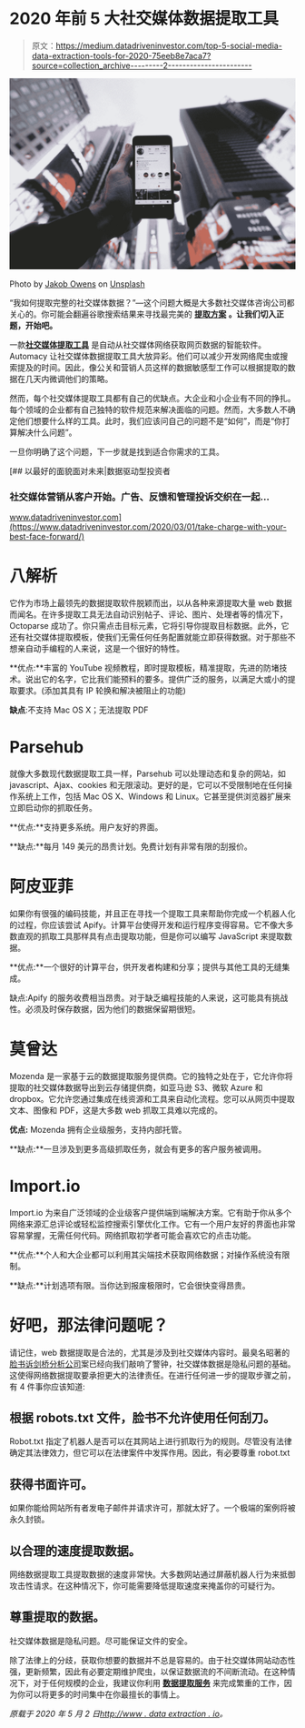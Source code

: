 # 2020 年前 5 大社交媒体数据提取工具

> 原文：<https://medium.datadriveninvestor.com/top-5-social-media-data-extraction-tools-for-2020-75eeb8e7aca7?source=collection_archive---------2----------------------->

![](img/e3dbed094d09c6793bd740d35894d353.png)

Photo by [Jakob Owens](https://unsplash.com/@jakobowens1?utm_source=medium&utm_medium=referral) on [Unsplash](https://unsplash.com?utm_source=medium&utm_medium=referral)

“我如何提取完整的社交媒体数据？”—这个问题大概是大多数社交媒体咨询公司都关心的。你可能会翻遍谷歌搜索结果来寻找最完美的 [**提取方案**](https://service.octoparse.com/socialmedia) **。让我们切入正题，开始吧。**

一款[**社交媒体提取工具**](https://www.octoparse.com/) 是自动从社交媒体网络获取网页数据的智能软件。Automacy 让社交媒体数据提取工具大放异彩。他们可以减少开发网络爬虫或搜索提及的时间。因此，像公关和营销人员这样的数据敏感型工作可以根据提取的数据在几天内微调他们的策略。

然而，每个社交媒体提取工具都有自己的优缺点。大企业和小企业有不同的挣扎。每个领域的企业都有自己独特的软件规范来解决面临的问题。然而，大多数人不确定他们想要什么样的工具。此时，我们应该问自己的问题不是“如何”，而是“你打算解决什么问题”。

一旦你明确了这个问题，下一步就是找到适合你需求的工具。

[](https://www.datadriveninvestor.com/2020/03/01/take-charge-with-your-best-face-forward/) [## 以最好的面貌面对未来|数据驱动型投资者

### 社交媒体营销从客户开始。广告、反馈和管理投诉交织在一起…

www.datadriveninvestor.com](https://www.datadriveninvestor.com/2020/03/01/take-charge-with-your-best-face-forward/) 

# 八解析

它作为市场上最领先的数据提取软件脱颖而出，以从各种来源提取大量 web 数据而闻名。在许多提取工具无法自动识别帖子、评论、图片、处理者等的情况下，Octoparse 成功了。你只需点击目标元素，它将引导你提取目标数据。此外，它还有社交媒体提取模板，使我们无需任何任务配置就能立即获得数据。对于那些不想亲自动手编程的人来说，这是一个很好的特性。

**优点:**丰富的 YouTube 视频教程，即时提取模板，精准提取，先进的防堵技术。说出它的名字，它比我们能预料的要多。提供广泛的服务，以满足大或小的提取要求。(添加其具有 IP 轮换和解决被阻止的功能)

**缺点**:不支持 Mac OS X；无法提取 PDF

# Parsehub

就像大多数现代数据提取工具一样，Parsehub 可以处理动态和复杂的网站，如 javascript、Ajax、cookies 和无限滚动。更好的是，它可以不受限制地在任何操作系统上工作，包括 Mac OS X、Windows 和 Linux。它甚至提供浏览器扩展来立即启动你的抓取任务。

**优点:**支持更多系统。用户友好的界面。

**缺点:**每月 149 美元的昂贵计划。免费计划有非常有限的刮报价。

# 阿皮亚菲

如果你有很强的编码技能，并且正在寻找一个提取工具来帮助你完成一个机器人化的过程，你应该尝试 Apify。计算平台使得开发和运行程序变得容易。它不像大多数直观的抓取工具那样具有点击提取功能，但是你可以编写 JavaScript 来提取数据。

**优点:**一个很好的计算平台，供开发者构建和分享；提供与其他工具的无缝集成。

缺点:Apify 的服务收费相当昂贵。对于缺乏编程技能的人来说，这可能具有挑战性。必须及时保存数据，因为他们的数据保留期很短。

# 莫曾达

Mozenda 是一家基于云的数据提取服务提供商。它的独特之处在于，它允许你将提取的社交媒体数据导出到云存储提供商，如亚马逊 S3、微软 Azure 和 dropbox。它允许您通过集成在线资源和工具来自动化流程。您可以从网页中提取文本、图像和 PDF，这是大多数 web 抓取工具难以完成的。

**优点:** Mozenda 拥有企业级服务，支持内部托管。

**缺点:**一旦涉及到更多高级抓取任务，就会有更多的客户服务被调用。

# Import.io

Import.io 为来自广泛领域的企业级客户提供端到端解决方案。它有助于你从多个网络来源汇总评论或轻松监控搜索引擎优化工作。它有一个用户友好的界面也非常容易掌握，无需任何代码。网络抓取初学者可能会喜欢它的点击功能。

**优点:**个人和大企业都可以利用其尖端技术获取网络数据；对操作系统没有限制。

**缺点:**计划选项有限。当你达到报废极限时，它会很快变得昂贵。

# 好吧，那法律问题呢？

请记住，web 数据提取是合法的，尤其是涉及到社交媒体内容时。最臭名昭著的[脸书诉剑桥分析公司](https://www.nytimes.com/2018/03/19/technology/facebook-cambridge-analytica-explained.html)案已经向我们敲响了警钟，社交媒体数据是隐私问题的基础。这使得网络数据提取要承担更大的法律责任。在进行任何进一步的提取步骤之前，有 4 件事你应该知道:

## 根据 robots.txt 文件，脸书不允许使用任何刮刀。

Robot.txt 指定了机器人是否可以在其网站上进行抓取行为的规则。尽管没有法律确定其法律效力，但它可以在法律案件中发挥作用。因此，有必要尊重 robot.txt

## 获得书面许可。

如果你能给网站所有者发电子邮件并请求许可，那就太好了。一个极端的案例将被永久封锁。

## 以合理的速度提取数据。

网络数据提取工具提取数据的速度非常快。大多数网站通过屏蔽机器人行为来抵御攻击性请求。在这种情况下，你可能需要降低提取速度来掩盖你的可疑行为。

## 尊重提取的数据。

社交媒体数据是隐私问题。尽可能保证文件的安全。

除了法律上的分歧，获取你想要的数据并不总是容易的。由于社交媒体网站动态性强，更新频繁，因此有必要定期维护爬虫，以保证数据流的不间断流动。在这种情况下，对于任何规模的企业，我建议你利用 [**数据提取服务**](https://service.octoparse.com/socialmedia) 来完成繁重的工作，因为你可以将更多的时间集中在你最擅长的事情上。

*原载于 2020 年 5 月 2 日*[*http://www . data extraction . io*](http://www.dataextraction.io/?p=538)*。*